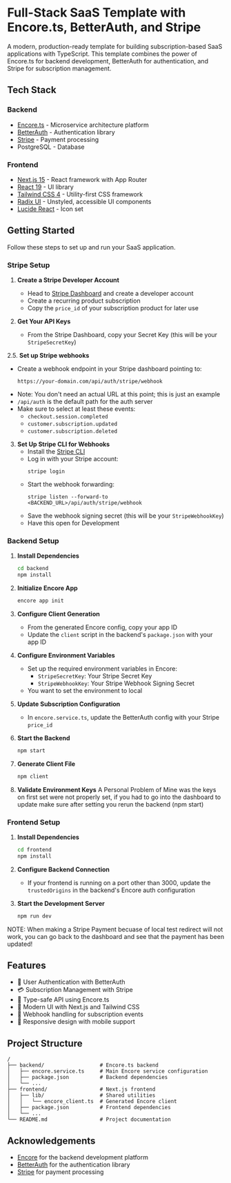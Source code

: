 # Full-Stack SaaS Template with Encore.ts, BetterAuth, and Stripe

A modern, production-ready template for building subscription-based SaaS applications with TypeScript. This template combines the power of Encore.ts for backend development, BetterAuth for authentication, and Stripe for subscription management.

## Tech Stack

### Backend
- [Encore.ts](https://encore.dev/) - Microservice architecture platform
- [BetterAuth](https://github.com/better-auth/better-auth) - Authentication library
- [Stripe](https://stripe.com/) - Payment processing
- PostgreSQL - Database

### Frontend
- [Next.js 15](https://nextjs.org/) - React framework with App Router
- [React 19](https://react.dev/) - UI library
- [Tailwind CSS 4](https://tailwindcss.com/) - Utility-first CSS framework
- [Radix UI](https://www.radix-ui.com/) - Unstyled, accessible UI components
- [Lucide React](https://lucide.dev/) - Icon set

## Getting Started

Follow these steps to set up and run your SaaS application.

### Stripe Setup

1. **Create a Stripe Developer Account**
    - Head to [Stripe Dashboard](https://dashboard.stripe.com/register) and create a developer account
    - Create a recurring product subscription
    - Copy the `price_id` of your subscription product for later use

2. **Get Your API Keys**
    - From the Stripe Dashboard, copy your Secret Key (this will be your `StripeSecretKey`)

2.5. **Set up Stripe webhooks**
   - Create a webhook endpoint in your Stripe dashboard pointing to:
     ```
     https://your-domain.com/api/auth/stripe/webhook
     ```
   - Note: You don't need an actual URL at this point; this is just an example
   - `/api/auth` is the default path for the auth server
   - Make sure to select at least these events:
     * `checkout.session.completed`
     * `customer.subscription.updated`
     * `customer.subscription.deleted`

3. **Set Up Stripe CLI for Webhooks**
    - Install the [Stripe CLI](https://stripe.com/docs/stripe-cli)
    - Log in with your Stripe account:
      ```
      stripe login
      ```
    - Start the webhook forwarding:
      ```
      stripe listen --forward-to <BACKEND_URL>/api/auth/stripe/webhook
      ```
    - Save the webhook signing secret (this will be your `StripeWebhookKey`)
    - Have this open for Development

### Backend Setup

1. **Install Dependencies**
   ```bash
   cd backend
   npm install
   ```

2. **Initialize Encore App**
   ```bash
   encore app init
   ```

3. **Configure Client Generation**
    - From the generated Encore config, copy your app ID
    - Update the `client` script in the backend's `package.json` with your app ID

4. **Configure Environment Variables**
    - Set up the required environment variables in Encore:
        - `StripeSecretKey`: Your Stripe Secret Key
        - `StripeWebhookKey`: Your Stripe Webhook Signing Secret
    - You want to set the environment to local

5. **Update Subscription Configuration**
    - In `encore.service.ts`, update the BetterAuth config with your Stripe `price_id`

6. **Start the Backend**
   ```bash
   npm start
   ```

7. **Generate Client File**
   ```bash
   npm client
   ```

8. **Validate Environment Keys**
   A Personal Problem of Mine was the keys on first set were not properly set, if you had to go into the dashboard to update make sure after setting you rerun the backend (npm start)

### Frontend Setup

1. **Install Dependencies**
   ```bash
   cd frontend
   npm install
   ```

2. **Configure Backend Connection**
    - If your frontend is running on a port other than 3000, update the `trustedOrigins` in the backend's Encore auth configuration

3. **Start the Development Server**
   ```bash
   npm run dev
   ```
NOTE: When making a Stripe Payment becuase of local test redirect will not work, you can go back to the dashboard and see that the payment has been updated!

## Features

- 🔐 User Authentication with BetterAuth
- 💳 Subscription Management with Stripe
- 🚀 Type-safe API using Encore.ts
- 🎨 Modern UI with Next.js and Tailwind CSS
- 🔄 Webhook handling for subscription events
- 📱 Responsive design with mobile support

## Project Structure

```
/
├── backend/                  # Encore.ts backend
│   ├── encore.service.ts     # Main Encore service configuration
│   ├── package.json          # Backend dependencies
│   └── ...
├── frontend/                 # Next.js frontend
│   ├── lib/                  # Shared utilities
│   │   └── encore_client.ts  # Generated Encore client
│   ├── package.json          # Frontend dependencies
│   └── ...
└── README.md                 # Project documentation
```

## Acknowledgements

- [Encore](https://encore.dev/) for the backend development platform
- [BetterAuth](https://better-auth.com) for the authentication library
- [Stripe](https://stripe.com/) for payment processing
